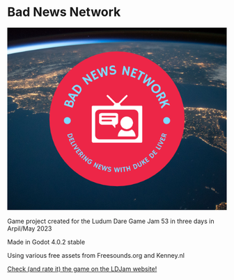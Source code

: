 # Bad News Network

![](resources/logo/keyart.png)

Game project created for the Ludum Dare Game Jam 53 in three days in Arpil/May 2023

Made in Godot 4.0.2 stable

Using various free assets from Freesounds.org and Kenney.nl

[Check (and rate it) the game on the LDJam website!](https://duckduckgo.com)
 
